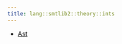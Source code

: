 ```yaml
---
title: lang::smtlib2::theory::ints
---
```



* [Ast](../../../../../Library/lang/smtlib2/theory/ints/Ast.md)